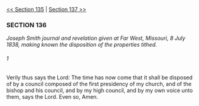 [<< Section 135](Section%20135.md)  |  [Section 137 >>](Section%20137.md)

### SECTION 136

*Joseph Smith journal and revelation given at Far West, Missouri, 8 July 1838, making known the disposition of the properties tithed.*

###### 1
Verily thus says the Lord: The time has now come that it shall be disposed of by a council composed of the first presidency of my church, and of the bishop and his council, and by my high council, and by my own voice unto them, says the Lord. Even so, Amen.